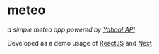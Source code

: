 # meteo

*a simple meteo app powered by [Yahoo! API](https://developer.yahoo.com/weather/)*

Developed as a demo usage of [ReactJS](https://github.com/facebook/react) and [Next](https://github.com/zeit/next)